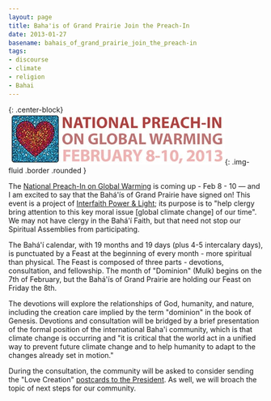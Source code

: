 ```yaml
---
layout: page
title: Baha'is of Grand Prairie Join the Preach-In
date: 2013-01-27
basename: bahais_of_grand_prairie_join_the_preach-in
tags:
- discourse
- climate
- religion
- Bahai
---
```


{: .center-block}
![preach-in logo](/images/preachIn.jpg){: .img-fluid .border .rounded }

The [National Preach-In on Global Warming](http://www.preachin.org/)
is coming up - Feb 8 - 10 &mdash; and I am excited to say that the
Bah&aacute;'&iacute;s of Grand Prairie have signed on! This event is a project
of <a href="http://www.interfaithpowerandlight.org">Interfaith Power &amp;
Light</a>; its purpose is to "help clergy bring attention to this key moral
issue [global climate change] of our time". We may not have clergy in the
Bah&aacute;'&iacute; Faith, but that need not stop our Spiritual Assemblies from
participating.

<!-- truncate -->

The Bah&aacute;'&iacute; calendar, with 19 months and 19 days (plus 4-5
intercalary days), is punctuated by a Feast at the beginning of every month -
more spiritual than physical. The Feast is composed of three parts - devotions,
consultation, and fellowship. The month of "Dominion" (Mulk) begins on the 7th
of February, but the Bah&aacute;'&iacute;s of Grand Prairie are holding our
Feast on Friday the 8th.

The devotions will explore the relationships of God, humanity, and nature,
including the creation care implied by the term "dominion" in the book of
Genesis. Devotions and consultation will be bridged by a brief presentation of
the formal position of the international Baha'i community, which is that climate
change is occurring and "it is critical that the world act in a unified way to
prevent future climate change and to help humanity to adapt to the changes
already set in motion."

During the consultation, the community will be asked to consider sending the
"Love Creation" [postcards
to the President](http://www.preachin.org/sermon-ideas/send-postcards-to-president-obama/). As well, we will broach the topic of next steps for our
community.
